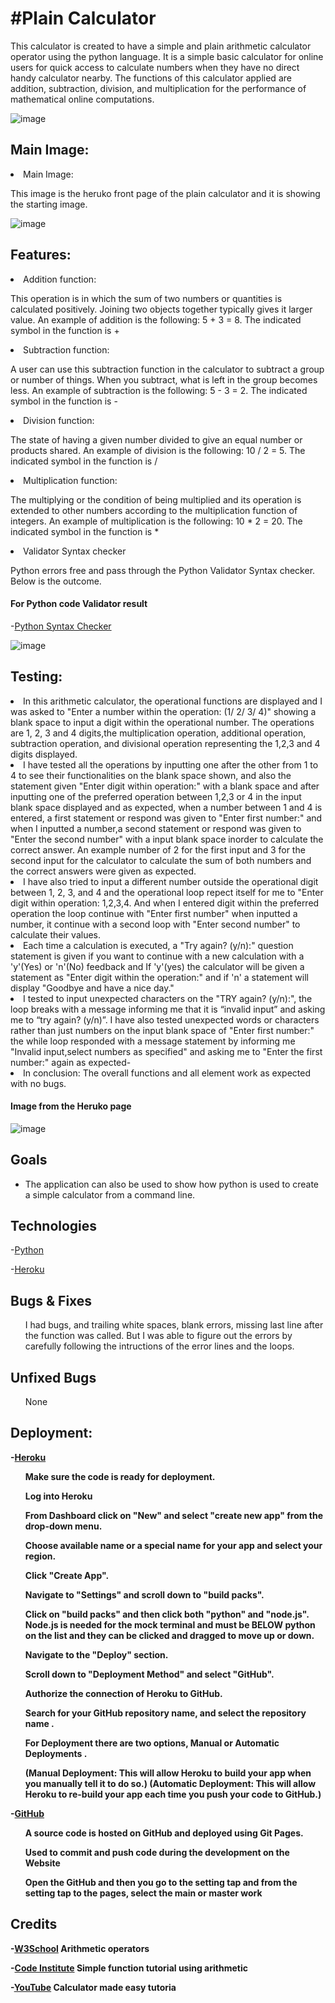 <h1>#Plain Calculator</h1>
This calculator is created to have a simple and plain arithmetic calculator operator using the python language.
It is a simple basic calculator for online users for quick access to calculate numbers when they have no direct handy calculator nearby. The functions of this calculator applied are addition, subtraction, division, and multiplication for the performance of mathematical online computations.

![image](/docs/python2.PNG)

<h2><Strong>Main Image:</strong></h2>

<li>Main Image: </li>
</ul>

<p> This image is the heruko front page of the plain calculator and it is showing the starting image.

![image](/docs/python1.PNG)



<h2><Strong>Features:</strong></h2>

<li>Addition function: </li>
</ul>

<p> This operation is in which the sum of two numbers or quantities is calculated positively. Joining two objects together typically gives it larger value.
An example of addition is the following: 5 + 3 = 8. 
The indicated symbol in the function is +

<li> Subtraction function: </li>
</ul>

<p> A user can use this subtraction function in the calculator to subtract a group or number of things. When you subtract, what is left in the group becomes less. An example of subtraction is the following: 5 - 3 = 2.
The indicated symbol in the function is -

<li> Division function: </li>
</ul>

<p> The state of having a given number divided to give an equal number or products shared. An example of division is the following: 10 / 2 = 5.
The indicated symbol in the function is /

<li> Multiplication function: </li>
</ul>

<p> The multiplying or the condition of being multiplied and its operation is extended to other numbers according to the multiplication function of integers. An example of multiplication is the following: 10 * 2 = 20. 
The indicated symbol in the function is *


<li>Validator Syntax checker</li>
</ul>


<p>Python errors free and pass through the Python Validator Syntax checker. Below is the outcome.

  
  <h4><Strong>For Python code Validator result</strong></h4>

-[Python Syntax Checker](https://extendsclass.com/python-tester/#validate_by_input/)



![image](/docs/new%20checker.PNG)


<h2><Strong>Testing:</strong></h2>




<li>In this arithmetic calculator, the operational functions are displayed and I was asked to "Enter a number within the operation: (1/ 2/ 3/ 4)" showing a blank space to input a digit within the operational number.
The operations are 1, 2, 3 and 4 digits,the multiplication operation, additional operation, subtraction operation, and divisional operation representing 
the 1,2,3 and 4 digits displayed. </li>
</ul>

<li> I have tested all the operations by inputting one after the other from 1 to 4 to see their functionalities on the blank space shown, and also the statement given "Enter digit within operation:" with a blank space and after inputting one of the preferred operation between 1,2,3 or 4 in the input blank space displayed and as expected, when a number between 1 and 4 is entered, a first statement or respond was given to "Enter first number:" and when I inputted a number,a second statement or respond was given to "Enter the second number" with a input blank space inorder to calculate the correct answer. An example number of 2 for the first input and 3 for the second input for the calculator to calculate the sum of both numbers and the correct answers were given as expected.</li>

<li> I have also tried to input a different number outside the operational digit between 1, 2, 3, and 4 and the operational loop repect itself for me to "Enter digit within operation: 1,2,3,4. And when I entered digit within the preferred operation the loop continue with "Enter first number" when inputted a number, it continue with  a second loop with "Enter second number" to calculate their values.

<li>Each time a calculation is executed, a "Try again? (y/n):" question statement is given if you want to continue with a new calculation with a 'y'(Yes) or 'n'(No) feedback and If 'y'(yes) the calculator will be given a statement as "Enter digit within the operation:" and if 'n' a statement will display "Goodbye and have a nice day."</li>

<li>I tested to input unexpected characters on the "TRY again? (y/n):", the loop breaks with a message informing me that it is “invalid input” and asking me to “try again? (y/n)”. I have also tested unexpected words or characters rather than just numbers on the input blank space of "Enter first number:" the while loop responded with a message statement by informing me "Invalid input,select numbers as specified" and asking me to "Enter the first number:" again as expected- </li>


<li>In conclusion: The overall functions and all element work as expected with no bugs.</li>

<h4><Strong>Image from the Heruko page</strong></h4>

![image](/docs/testing1.PNG)


 
 
<h2><Strong>Goals</strong></h2>

 <ul>
<li>The application can also be used to show how python is used to create a simple calculator from a command line.
</ul>
  
  
  
  <h2><Strong>Technologies</strong></h2>

  
-[Python](https://github.com/)

 
 -[Heroku](https://github.com/)
  
 
  
  
   <h2><Strong>Bugs & Fixes</strong></h2>

<ul>
<p>I had bugs, and trailing white spaces, blank errors, missing last line after the function was called. But I was able to figure out the errors by carefully following the intructions of the error lines and the loops. </p>
</ul>
  
  
  <h2><Strong>Unfixed Bugs</strong></h2>

<ul>
<p>None</p>
</ul>


<h2><Strong>Deployment:</h2>
 
-[Heroku](https://www.heroku.com/github-students/signup)

  
  
 </p>
</ul>
<ul>
<p>Make sure the code is ready for deployment.</p>
 <p>Log into Heroku</p>
</ul>
<ul>
<p>From Dashboard click on "New" and select "create new app" from the drop-down menu.</p>
</ul>

<ul>
<p>Choose available name or a special name for your app and select your region.</p>
</ul>
  
</ul>
<ul>
<p>Click "Create App".</p>
 <p>Navigate to "Settings" and scroll down to "build packs".</p>
</ul>
<ul>
<p>Click on "build packs" and then click both "python" and "node.js". Node.js is needed for the mock terminal and must be BELOW python on the list and they can be clicked and dragged to move up or down.</p>
</ul>

<ul>
<p>Navigate to the "Deploy" section.</p>
</ul>
  
  <ul>
<p>Scroll down to "Deployment Method" and select "GitHub".</p>
</ul>
  
  <ul>
<p>Authorize the connection of Heroku to GitHub.</p>
</ul>
  
  <ul>
<p>Search for your GitHub repository name, and select the repository name .</p>
</ul>
  
  <ul>
<p>For Deployment there are two options,  Manual or Automatic Deployments .</p>
</ul>
  <ul>  
(Manual Deployment: This will allow Heroku to build your app when you manually tell it to do so.)
(Automatic Deployment: This will allow Heroku to re-build your app each time you push your code to GitHub.)

</ul></p>

-[GitHub](https://github.com/)

 </p>
</ul>
<ul>
<p>A source code is hosted on GitHub and deployed using Git Pages.</p>
 <p>Used to commit and push code during the development on the Website</p>
</ul>
<ul>
<p>Open the GitHub and then you go to the setting tap and from the setting tap to the pages, select the main or master work</p>
</ul>

 <h2><Strong>Credits</strong></h2>


-[W3School](https://www.w3schools.com/python/gloss_python_arithmetic_operators.asp) Arithmetic operators

-[Code Institute](https://www.youtube.com/watch?v=_gujNhpc0HQ&t=1s) Simple function tutorial using arithmetic

-[YouTube](https://www.youtube.com/watch?v=5_CAo_C523g)  Calculator made easy tutoria
